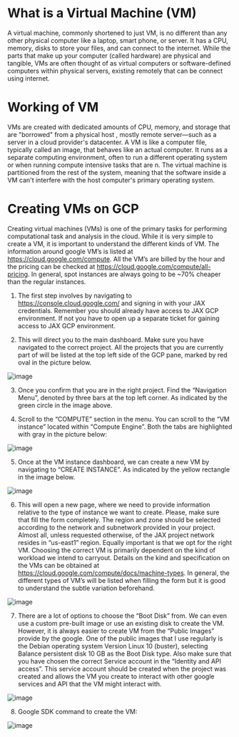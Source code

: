 # What is a Virtual Machine (VM)
A virtual machine, commonly shortened to just VM, is no different than any other physical computer like a laptop, smart phone, or server. It has a CPU, memory, disks to store your files, and can connect to the internet. While the parts that make up your computer (called hardware) are physical and tangible, VMs are often thought of as virtual computers or software-defined computers within physical servers, existing remotely that can be connect using internet.

# Working of VM
VMs are created with dedicated amounts of CPU, memory, and storage that are "borrowed" from a physical host , mostly remote server—such as a server in a cloud provider's datacenter. A VM is like a computer file, typically called an image, that behaves like an actual computer. It runs as a separate computing environment, often to run a different operating system or when running compute intensive tasks that are n. The virtual machine is partitioned from the rest of the system, meaning that the software inside a VM can't interfere with the host computer's primary operating system.

# Creating VMs on GCP

Creating virtual machines (VMs) is one of the primary tasks for performing computational task and analysis in the cloud. While it is very simple to create a VM, it is important to understand the different kinds of VM. The information around google VM’s is listed at https://cloud.google.com/compute. All the VM’s are billed by the hour and the pricing can be checked at https://cloud.google.com/compute/all-pricing. In general, spot instances are always going to be ~70% cheaper than the regular instances.
1.	The first step involves by navigating to https://console.cloud.google.com/ and signing in with your JAX credentials. Remember you should already have access to JAX GCP environment. If not you have to open up a separate ticket for gaining access to JAX GCP environment.

2.	This will direct you to the main dashboard. Make sure you have navigated to the correct project. All the projects that you are currently part of will be listed at the top left side of the GCP pane, marked by red oval in the picture below.

 ![image](https://user-images.githubusercontent.com/40645366/152831069-133ec701-321c-4b9a-ac64-a84084482171.png)

3.	Once you confirm that you are in the right project. Find the “Navigation Menu”, denoted by three bars at the top left corner. As indicated by the green circle in the image above.

4.	Scroll to the “COMPUTE” section in the menu. You can scroll to the “VM instance” located within “Compute Engine”. Both the tabs are highlighted with gray in the picture below:

 ![image](https://user-images.githubusercontent.com/40645366/152836796-62498b50-7d61-4ed3-ac3a-6703f5944c13.png)

5.	Once at the VM instance dashboard, we can create a new VM by navigating to “CREATE INSTANCE”. As indicated by the yellow rectangle in the image below.

 ![image](https://user-images.githubusercontent.com/40645366/152836843-75e9baeb-7568-491e-86bd-69ee0c1bba79.png)

6.	This will open a new page, where we need to provide information relative to the type of instance we want to create. Please, make sure that fill the form completely. The region and zone should be selected according to the network and subnetwork provided in your project. Almost all, unless requested otherwise, of the JAX project network resides in “us-east1” region. Equally important is that we opt for the right VM. Choosing the correct VM is primarily dependent on the kind of workload we intend to carryout. Details on the kind and specification on the VMs can be obtained at https://cloud.google.com/compute/docs/machine-types. In general, the different types of VM’s will be listed when filling the form but it is good to understand the subtle variation beforehand. 

 ![image](https://user-images.githubusercontent.com/40645366/152836884-30502b98-eb5a-42b1-b68e-ee0ddb8f1117.png)

7.	There are a lot of options to choose the “Boot Disk” from. We can even use a custom pre-built image or use an existing disk to create the VM. However, it is always easier to create VM from the “Public Images” provide by the google. One of the public images that I use regularly is the Debian operating system Version Linux 10 (buster), selecting Balance persistent disk 10 GB as the Boot Disk type. Also make sure that you have chosen the correct Service account in the “Identity and API access”. This service account should be created when the project was created and allows the VM you create to interact with other google services and API that the VM might interact with.

 ![image](https://user-images.githubusercontent.com/40645366/152836910-312239e7-6e5c-4d09-b753-ce7e8b5b3a95.png)

8.	Google SDK command to create the VM:

 ![image](https://user-images.githubusercontent.com/40645366/152837507-b604b5a7-779c-4cf1-ab54-579e66a8eb6b.png)


